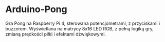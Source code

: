 # Arduino-Pong
Gra Pong na Raspberry Pi 4, sterowana potencjometrami, z przyciskami i buzzerem. Wyświetlana na matrycy 8x16 LED RGB, z pełną logiką gry, zmianą prędkości piłki i efektami dźwiękowymi. 
